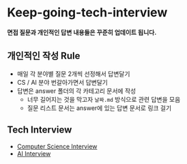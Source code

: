 # Keep-going-tech-interview

**면접 질문과 개인적인 답변 내용들은 꾸준히 업데이트 됩니다.**

## 개인적인 작성 Rule

- 매일 각 분야별 질문 2개씩 선정해서 답변달기
- CS / AI 분야 번갈아가면서 답변달기
- 답변은 answer 폴더의 각 카테고리 문서에 작성
  - 너무 길어지는 것을 막고자 `날짜.md` 방식으로 관련 답변을 모음
  - 질문 리스트 문서는 answer에 있는 답변 문서로 링크 걸기

## Tech Interview

- [Computer Science Interview](https://github.com/cow-coding/Keep-going-tech-interview/tree/main/Computer%20Science)
- [AI Interview](https://github.com/cow-coding/Keep-going-tech-interview/tree/main/AI)
